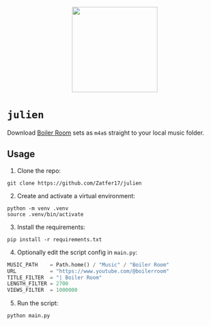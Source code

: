 <p align="center">
  <img src="https://static.wikia.nocookie.net/penguinsofmadagascar/images/a/ad/Julien-character-web-desktop.png/revision/latest/scale-to-width/360?cb=20190718042749" width="200" align="center"/>
</p>

# `julien`

Download [Boiler Room](https://www.youtube.com/@boilerroom) sets as `m4a`s straight to your local music folder.

## Usage

1. Clone the repo:
```
git clone https://github.com/Zatfer17/julien
```

2. Create and activate a virtual environment:
```
python -m venv .venv
source .venv/bin/activate
```

3. Install the requirements:
```
pip install -r requirements.txt
```

4. Optionally edit the script config in `main.py`:
```python
MUSIC_PATH    = Path.home() / "Music" / "Boiler Room"
URL           = "https://www.youtube.com/@boilerroom"
TITLE_FILTER  = "| Boiler Room"
LENGTH_FILTER = 2700
VIEWS_FILTER  = 1000000
```

5. Run the script:
```
python main.py
```